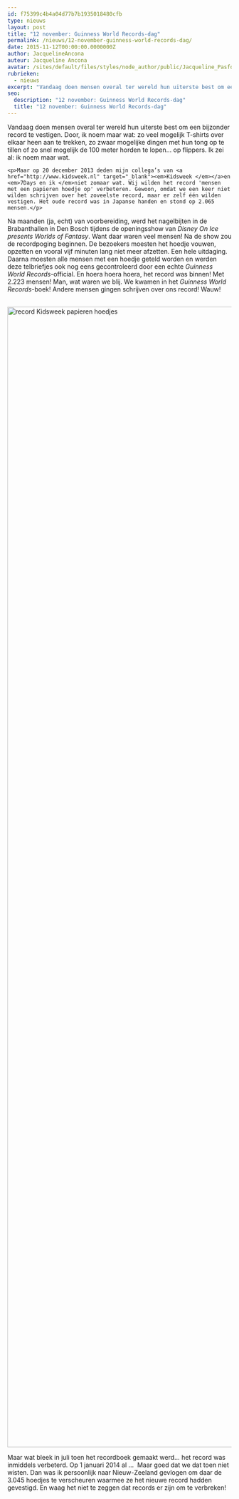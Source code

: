 ```yaml
---
id: f75399c4b4a04d77b7b1935018480cfb
type: nieuws
layout: post
title: "12 november: Guinness World Records-dag"
permalink: /nieuws/12-november-guinness-world-records-dag/
date: 2015-11-12T00:00:00.0000000Z
author: JacquelineAncona
auteur: Jacqueline Ancona
avatar: /sites/default/files/styles/node_author/public/Jacqueline_Pasfoto.jpg?itok=RPZ_0CZG
rubrieken:
  - nieuws
excerpt: "Vandaag doen mensen overal ter wereld hun uiterste best om een bijzonder record te vestigen. Door, ik noem maar wat: zo veel mogelijk T-shirts over elkaar heen aan te trekken, zo zwaar mogelijke dingen met hun tong op te tillen of zo snel mogelijk de 100 meter horden te lopen… op flippers. Ik zei al: ik noem maar wat.  "
seo:
  description: "12 november: Guinness World Records-dag"
  title: "12 november: Guinness World Records-dag"
---
```

Vandaag doen mensen overal ter wereld hun uiterste best om een bijzonder record te vestigen. Door, ik noem maar wat: zo veel mogelijk T-shirts over elkaar heen aan te trekken, zo zwaar mogelijke dingen met hun tong op te tillen of zo snel mogelijk de 100 meter horden te lopen… op flippers. Ik zei al: ik noem maar wat.  

    <p>Maar op 20 december 2013 deden mijn collega’s van <a href="http://www.kidsweek.nl" target="_blank"><em>Kidsweek </em></a>en <em>7Days en ik </em>niet zomaar wat. Wij wilden het record 'mensen met een papieren hoedje op' verbeteren. Gewoon, omdat we een keer niet wilden schrijven over het zoveelste record, maar er zelf één wilden vestigen. Het oude record was in Japanse handen en stond op 2.065 mensen.</p>
<p>Na maanden (ja, echt) van voorbereiding, werd het nagelbijten in de Brabanthallen in Den Bosch tijdens de openingsshow van <em>Disney On Ice presents Worlds of Fantasy</em>. Want daar waren veel mensen! Na de show zou de recordpoging beginnen. De bezoekers moesten het hoedje vouwen, opzetten en vooral vijf minuten lang niet meer afzetten. Een hele uitdaging. Daarna moesten alle mensen met een hoedje geteld worden en werden deze telbriefjes ook nog eens gecontroleerd door een echte <em>Guinness World Records</em>-official. En hoera hoera hoera, het record was binnen! Met 2.223 mensen! Man, wat waren we blij. We kwamen in het <em>Guinness World Records</em>-boek! Andere mensen gingen schrijven over ons record! Wauw!<br><br><div class="media media-element-container media-default"><div id="file-13068" class="file file-image file-image-jpeg">

        
  
  <div class="content">
    <img alt="record Kidsweek papieren hoedjes" title="Foto Shody Careman" height="2560" width="3840" class="media-element file-default" src="/sites/default/files/Recordpoging-16.jpg">  </div>

  
</div>
</div>
<p>Maar wat bleek in juli toen het recordboek gemaakt werd… het record was inmiddels verbeterd. Op 1 januari 2014 al …  Maar goed dat we dat toen niet wisten. Dan was ik persoonlijk naar Nieuw-Zeeland gevlogen om daar de 3.045 hoedjes te verscheuren waarmee ze het nieuwe record hadden gevestigd. En waag het niet te zeggen dat records er zijn om te verbreken!</p>  
